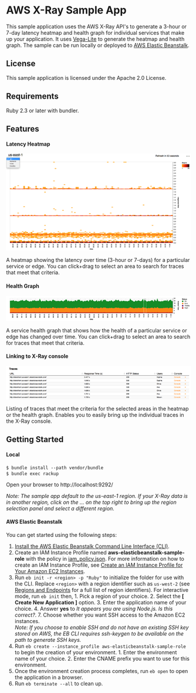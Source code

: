 # AWS X-Ray Sample App
This sample application uses the AWS X-Ray API's to generate a 3-hour or 7-day latency heatmap and health graph for individual services that make up your application. It uses [Vega-Lite](https://vega.github.io/vega-lite/) to generate the heatmap and health graph. The sample can be run locally or deployed to [AWS Elastic Beanstalk](http://aws.amazon.com/elasticbeanstalk/).

## License
This sample application is licensed under the Apache 2.0 License. 

## Requirements
Ruby 2.3 or later with bundler.

## Features
#### Latency Heatmap
![](misc/latencyHeatmap.png)

A heatmap showing the latency over time (3-hour or 7-days) for a particular service or edge. You can click+drag to select an area to search for traces that meet that criteria.

#### Health Graph
![](misc/serviceHealth.png)

A service health graph that shows how the health of a particular service or edge has changed over time. You can click+drag to select an area to search for traces that meet that criteria.

#### Linking to X-Ray console
![](misc/traces.png)

Listing of traces that meet the criteria for the selected areas in the heatmap or the health graph. Enables you to easily bring up the individual traces in the X-Ray console.

## Getting Started
#### Local
```
$ bundle install --path vendor/bundle
$ bundle exec rackup
```
Open your browser to http://localhost:9292/

*Note: The sample app default to the us-east-1 region. If your X-Ray data is in another region, click on the ... on the top right to bring up the region selection panel and select a different region.*

#### AWS Elastic Beanstalk
You can get started using the following steps:
  1. [Install the AWS Elastic Beanstalk Command Line Interface (CLI)](http://docs.aws.amazon.com/elasticbeanstalk/latest/dg/eb-cli3-install.html).
  2. Create an IAM Instance Profile named **aws-elasticbeanstalk-sample-role** with the policy in [iam_policy.json](iam_policy.json). For more information on how to create an IAM Instance Profile, see [Create an IAM Instance Profile for Your Amazon EC2 Instances](https://docs.aws.amazon.com/codedeploy/latest/userguide/how-to-create-iam-instance-profile.html).
  3. Run `eb init -r <region> -p "Ruby"` to initialize the folder for use with the CLI. Replace `<region>` with a region identifier such as `us-west-2` (see [Regions and Endpoints](https://docs.amazonaws.cn/en_us/general/latest/gr/rande.html#elasticbeanstalk_region) for a full list of region identifiers). For interactive mode, run `eb init` then,
    1. Pick a region of your choice.
    2. Select the **[ Create New Application ]** option.
    3. Enter the application name of your choice.
    4. Answer **yes** to *It appears you are using Node.js. Is this correct?*.
    7. Choose whether you want SSH access to the Amazon EC2 instances.  
      *Note: If you choose to enable SSH and do not have an existing SSH key stored on AWS, the EB CLI requires ssh-keygen to be available on the path to generate SSH keys.*  
  4. Run `eb create --instance_profile aws-elasticbeanstalk-sample-role` to begin the creation of your environment.
    1. Enter the environment name of your choice.
    2. Enter the CNAME prefix you want to use for this environment.
  5. Once the environment creation process completes, run `eb open` to open the application in a browser.
  6. Run `eb terminate --all` to clean up.
